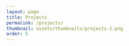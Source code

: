 ```yaml
---
layout: page
title: Projects
permalink: /projects/
thumbnail: assets/thumbnails/projects-2.png
order: 5
---
```


